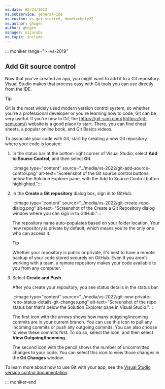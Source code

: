 ```yaml
---
ms.date: 02/24/2023
ms.subservice: general-ide
ms.custom: vs-get-started, devdivchpfy22
ms.author: ghogen
author: ghogen
manager: mijacobs
ms.topic: include
---
```

::: moniker range=">=vs-2019"

## Add Git source control

Now that you've created an app, you might want to add it to a Git repository. Visual Studio makes that process easy with Git tools you can use directly from the IDE.

> [!TIP]
> Git is the most widely used modern version control system, so whether you're a professional developer or you're learning how to code, Git can be very useful. If you're new to Git, the [https://git-scm.com/](https://git-scm.com/) website is a good place to start. There, you can find cheat sheets, a popular online book, and Git Basics videos.

To associate your code with Git, start by creating a new Git repository where your code is located:

1. In the status bar at the bottom-right corner of Visual Studio, select **Add to Source Control**, and then select **Git**.

    :::image type="content" source="../media/vs-2022/git-add-source-control.png" alt-text="Screenshot of the Git source control buttons below the Solution Explorer pane, with the Add to Source Control button highlighted.":::

1. In the **Create a Git repository** dialog box, sign in to GitHub.

    :::image type="content" source="../media/vs-2022/git-create-repo-dialog.png" alt-text="Screenshot of the Create a Git Repository dialog window where you can sign in to GitHub.":::

    The repository name auto-populates based on your folder location. Your new repository is private by default, which means you're the only one who can access it.

    > [!TIP]
    > Whether your repository is public or private, it's best to have a remote backup of your code stored securely on GitHub. Even if you aren't working with a team, a remote repository makes your code available to you from any computer.

1. Select **Create and Push**.

    After you create your repository, you see status details in the status bar.

    :::image type="content" source="../media/vs-2022/git-new-private-repo-status-details-git-changes.png" alt-text="Screenshot of the repo status bar that's below the Solution Explorer pane in Visual Studio.":::

    The first icon with the arrows shows how many outgoing/incoming commits are in your current branch. You can use this icon to pull any incoming commits or push any outgoing commits. You can also choose to view these commits first. To do so, select the icon, and then select **View Outgoing/Incoming**.

    The second icon with the pencil shows the number of uncommitted changes to your code. You can select this icon to view those changes in the **Git Changes** window.

To learn more about how to use Git with your app, see the [Visual Studio version control documentation](../../version-control/git-with-visual-studio.md).

::: moniker-end
